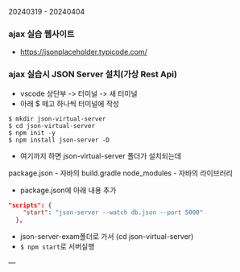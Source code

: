 20240319 - 20240404

### ajax 실습 웹사이트 
- https://jsonplaceholder.typicode.com/

### ajax 실습시 JSON Server 설치(가상 Rest Api)

- vscode 상단부 -> 터미널 -> 새 터미널
- 아래 $ 떼고 하나씩 터미널에 작성

```shell script
$ mkdir json-virtual-server
$ cd json-virtual-server
$ npm init -y
$ npm install json-server -D
```

- 여기까지 하면 json-virtual-server 폴더가 설치되는데

package.json - 자바의 build.gradle
node_modules - 자바의 라이브러리

- package.json에 아래 내용 추가
```json
"scripts": {
    "start": "json-server --watch db.json --port 5000"    
  },
```

- json-server-exam폴더로 가서 (cd json-virtual-server)
- `$ npm start`로 서버실행

—
